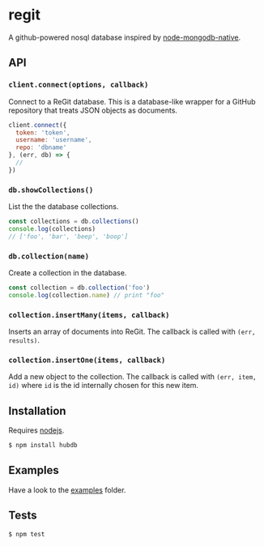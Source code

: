 # regit

A github-powered nosql database inspired by [node-mongodb-native](http://mongodb.github.io/node-mongodb-native/2.0/api/).

## API

### `client.connect(options, callback)`

Connect to a ReGit database. This is a database-like wrapper for a
GitHub repository that treats JSON objects as documents.

```js
client.connect({
  token: 'token',
  username: 'username',
  repo: 'dbname'
}, (err, db) => {
  //
})
```

### `db.showCollections()`

List the the database collections.
```js
const collections = db.collections()
console.log(collections)
// ['foo', 'bar', 'beep', 'boop']
```

### `db.collection(name)`

Create a collection in the database.
```js
const collection = db.collection('foo')
console.log(collection.name) // print "foo"
```

### `collection.insertMany(items, callback)`

Inserts an array of documents into ReGit. The callback is called
with `(err, results)`.

### `collection.insertOne(items, callback)`

Add a new object to the collection. The callback is called
with `(err, item, id)` where `id` is the id internally chosen
for this new item.

## Installation

Requires [nodejs](http://nodejs.org/).

```sh
$ npm install hubdb
```

## Examples

Have a look to the [examples](examples) folder.

## Tests

```sh
$ npm test
```
